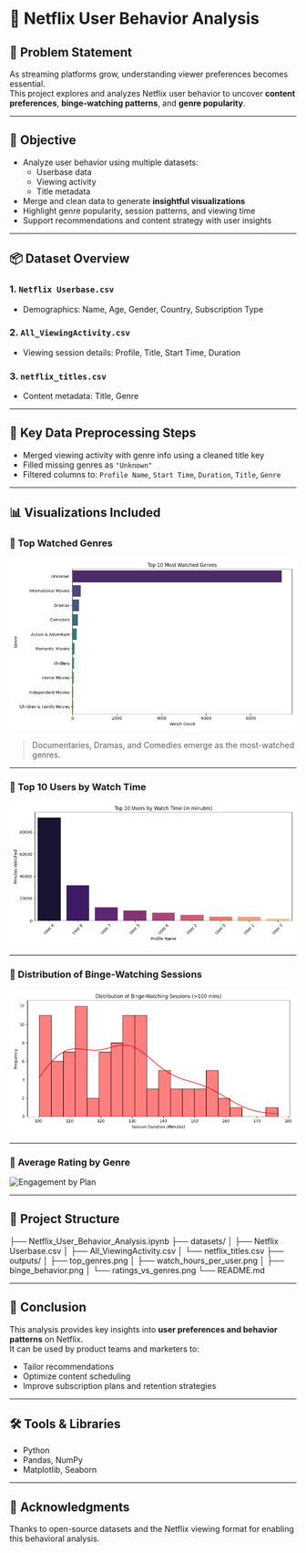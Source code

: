 # 🍿 Netflix User Behavior Analysis

## 📌 Problem Statement

As streaming platforms grow, understanding viewer preferences becomes essential.  
This project explores and analyzes Netflix user behavior to uncover **content preferences**, **binge-watching patterns**, and **genre popularity**.

---

## 🎯 Objective

- Analyze user behavior using multiple datasets:
  - Userbase data
  - Viewing activity
  - Title metadata
- Merge and clean data to generate **insightful visualizations**
- Highlight genre popularity, session patterns, and viewing time
- Support recommendations and content strategy with user insights

---

## 📦 Dataset Overview

### 1. `Netflix Userbase.csv`
- Demographics: Name, Age, Gender, Country, Subscription Type

### 2. `All_ViewingActivity.csv`
- Viewing session details: Profile, Title, Start Time, Duration

### 3. `netflix_titles.csv`
- Content metadata: Title, Genre

---

## 🔧 Key Data Preprocessing Steps

- Merged viewing activity with genre info using a cleaned title key
- Filled missing genres as `"Unknown"`
- Filtered columns to: `Profile Name`, `Start Time`, `Duration`, `Title`, `Genre`

---

## 📊 Visualizations Included

### 🔹 Top Watched Genres
![Top Genres](https://github.com/LAXMAN7795/Netflix-User-Behavior-Analysis/blob/6279baaa14f62d2e7e14df7eae68bf76b29bbab9/output/top_genres.png)

> Documentaries, Dramas, and Comedies emerge as the most-watched genres.

---

### 🔹 Top 10 Users by Watch Time
![Binge Sessions](https://github.com/LAXMAN7795/Netflix-User-Behavior-Analysis/blob/6ef9ea166ec23ee25c35cd729a1d1756ee610d0f/output/watch_hours_per_user.png)

---

### 🔹 Distribution of Binge-Watching Sessions
![Viewing Times](https://github.com/LAXMAN7795/Netflix-User-Behavior-Analysis/blob/188dcd6f3691f238a4f0746b1abf4eea8b15970b/output/binge_behavior.png)

---

### 🔹 Average Rating by Genre
![Engagement by Plan](outputs/subscription_engagement.png)

---

## 📁 Project Structure

├── Netflix_User_Behavior_Analysis.ipynb
├── datasets/
│ ├── Netflix Userbase.csv
│ ├── All_ViewingActivity.csv
│ └── netflix_titles.csv
├── outputs/
│ ├── top_genres.png
│ ├── watch_hours_per_user.png
│ ├── binge_behavior.png
│ └── ratings_vs_genres.png
└── README.md

---
## 🧠 Conclusion

This analysis provides key insights into **user preferences and behavior patterns** on Netflix.  
It can be used by product teams and marketers to:
- Tailor recommendations
- Optimize content scheduling
- Improve subscription plans and retention strategies

---

## 🛠️ Tools & Libraries

- Python
- Pandas, NumPy
- Matplotlib, Seaborn

---
## 🙌 Acknowledgments

Thanks to open-source datasets and the Netflix viewing format for enabling this behavioral analysis.
